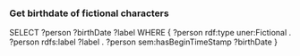 ### Get birthdate of fictional characters

SELECT ?person ?birthDate ?label
WHERE
{
 ?person rdf:type uner:Fictional .
 ?person rdfs:label ?label .
 ?person sem:hasBeginTimeStamp ?birthDate
}
